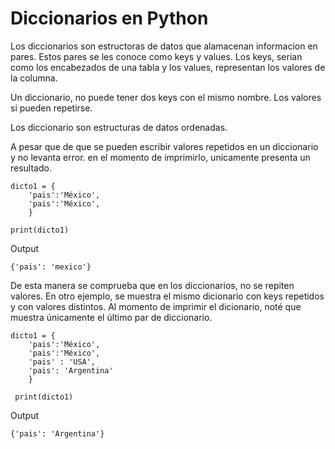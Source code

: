 # Diccionarios en Python
Los diccionarios son estructoras de datos que alamacenan informacion en pares. Estos pares se les conoce como keys y values. Los keys, serian como los encabezados de una tabla y los values, representan los valores de la columna.

Un diccionario, no puede tener dos keys con el mismo nombre. Los valores si pueden repetirse. 

Los diccionario son estructuras de datos ordenadas. 

A pesar que de que se pueden escribir valores repetidos en un diccionario y no levanta error. en el momento de imprimirlo, unicamente presenta un resultado.
````
dicto1 = {
    'pais':'México',
    'pais':'México',
    }

print(dicto1)
````
Output
````
{'pais': 'mexico'}
````
De esta manera se comprueba que en los diccionarios, no se repiten valores. En otro ejemplo, se muestra el mismo dicionario con keys repetidos y con valores distintos. Al momento de imprimir el dicionario, noté que muestra únicamente el último par de diccionario.
````
dicto1 = {
    'pais':'México',
    'pais':'México',
    'pais' : 'USA',
    'pais': 'Argentina'
    }
 
 print(dicto1)
 ````
 Output
 ````
 {'pais': 'Argentina'}
 ````

